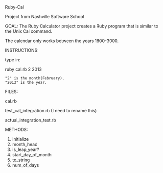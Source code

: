 Ruby-Cal

Project from Nashville Software School

GOAL: The Ruby Calculator project creates a Ruby program that is similar to the Unix Cal command. 

The calendar only works between the years 1800-3000.

INSTRUCTIONS:

type in:

ruby cal.rb 2 2013

	"2" is the month(February).
	"2013" is the year.

FILES:

cal.rb

test_cal_integration.rb (I need to rename this)

actual_integration_test.rb

METHODS:

1. initialize
2. month_head
3. is_leap_year?
4. start_day_of_month
5. to_string
6. num_of_days